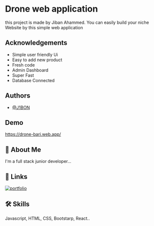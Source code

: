 # Drone web application

this project is made by Jiban Ahammed. You can easily build your niche Website by this simple web application

## Acknowledgements

- Simple user friendly Ui
- Easy to add new product
- Fresh code
- Admin Dashboard
- Super Fast
- Database Connected

## Authors

- [@J1BON](https://github.com/J1BON)

## Demo

https://drone-bari.web.app/

## 🚀 About Me

I'm a full stack junior developer...

## 🔗 Links

[![portfolio](https://img.shields.io/badge/my_portfolio-000?style=for-the-badge&logo=ko-fi&logoColor=white)](https://jibanahammed.com/)

## 🛠 Skills

Javascript, HTML, CSS, Bootstarp, React..

